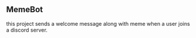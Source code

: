 ## MemeBot

this project sends a welcome message along with meme when a user joins a discord server.
